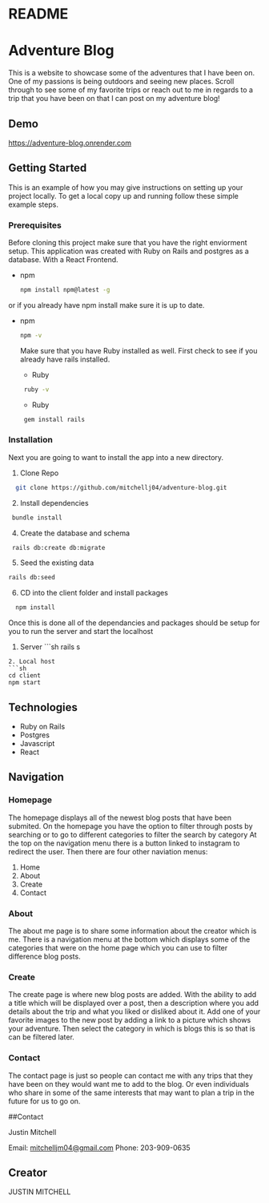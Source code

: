 # README

# Adventure Blog 

This is a website to showcase some of the adventures that I have been on. One of my passions is being outdoors and seeing new places. 
Scroll through to see some of my favorite trips or reach out to me in regards to a trip that you have been on that I can post on my adventure blog!

## Demo
https://adventure-blog.onrender.com


## Getting Started

This is an example of how you may give instructions on setting up your project locally.
To get a local copy up and running follow these simple example steps.

### Prerequisites

Before cloning this project make sure that you have the right enviorment setup. This application was created with Ruby on Rails and postgres as a database. With a React Frontend. 

* npm
  ```sh
  npm install npm@latest -g
  ```
or if you already have npm install make sure it is up to date. 

* npm 
  ```sh 
  npm -v
  ```
  Make sure that you have Ruby installed as well. First check to see if you already have rails installed. 
  
  * Ruby 
   ```sh 
    ruby -v 
   ```
   * Ruby 
    ```sh 
     gem install rails 
     ```
    
### Installation 

Next you are going to want to install the app into a new directory. 

1. Clone Repo 
  ```sh 
    git clone https://github.com/mitchellj04/adventure-blog.git
  ```
2. Install dependencies   
  ```sh 
   bundle install 
   ```
4. Create the database and schema 
  ```sh 
   rails db:create db:migrate 
  ```
5. Seed the existing data   
  ```sh 
  rails db:seed
  ```
6. CD into the client folder and install packages 
  ```sh 
    npm install 
  ```
  
  Once this is done all of the dependancies and packages should be setup for you to run the server and start the localhost
  
  1. Server
    ```sh 
      rails s 
   ```
  2. Local host 
  ```sh 
  cd client 
  npm start 
  ```

## Technologies 

- Ruby on Rails 
- Postgres 
- Javascript 
- React



## Navigation 

### Homepage 
The homepage displays all of the newest blog posts that have been submited. 
On the homepage you have the option to filter through posts by searching or to go to different categories to filter the search by category 
At the top on the navigation menu there is a button linked to instagram to redirect the user. 
Then there are four other naviation menus:
1. Home
2. About 
3. Create 
4. Contact 

### About 
The about me page is to share some information about the creator which is me. There is a navigation menu at the bottom which displays some of the categories that were on the home page which you can use to filter difference blog posts. 

### Create 
The create page is where new blog posts are added. With the ability to add a title which will be displayed over a post, then a description where you add details about the trip and what you liked or disliked about it. Add one of your favorite images to the new post by adding a link to a picture which shows your adventure. Then select the category in which is blogs this is so that is can be filtered later. 

### Contact 
The contact page is just so people can contact me with any trips that they have been on they would want me to add to the blog. Or even individuals who share in some of the same interests that may want to plan a trip in the future for us to go on. 

##Contact 

Justin Mitchell 

Email: mitchelljm04@gmail.com 
Phone: 203-909-0635 

## Creator 

JUSTIN MITCHELL 


